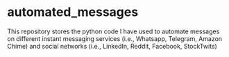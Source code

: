 # automated_messages
This repository stores the python code I have used to automate messages on different instant messaging services (i.e., Whatsapp, Telegram, Amazon Chime) and social networks (i.e., LinkedIn, Reddit, Facebook, StockTwits) 
